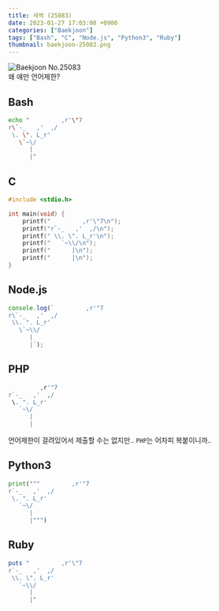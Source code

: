 ```yaml
---
title: 새싹 (25083)
date: 2023-01-27 17:03:00 +0900
categories: ["Baekjoon"]
tags: ["Bash", "C", "Node.js", "Python3", "Ruby"]
thumbnail: baekjoon-25083.png
---
```


![Baekjoon No.25083](baekjoon-25083.png)  
왜 얘만 언어제한?

## Bash
```bash
echo "         ,r'\"7
r\`-_   ,'  ,/
 \. \". L_r'
   \`~\/
      |
      |"
```

## C
```c
#include <stdio.h>

int main(void) {
	printf("         ,r'\"7\n");
	printf("r`-_   ,'  ,/\n");
	printf(" \\. \". L_r'\n");
	printf("   `~\\/\n");
	printf("      |\n");
	printf("      |\n");
}
```

## Node.js
```javascript
console.log(`         ,r'"7
r\`-_   ,'  ,/
 \\. ". L_r'
   \`~\\/
      |
      |`);
```

## PHP
```php
         ,r'"7
r`-_   ,'  ,/
 \. ". L_r'
   `~\/
      |
      |
```
언어제한이 걸려있어서 제출할 수는 없지만.. `PHP`는 어차피 복붙이니까..

## Python3
```python
print("""         ,r'"7
r`-_   ,'  ,/
 \. ". L_r'
   `~\/
      |
      |""")
```

## Ruby
```ruby
puts "         ,r'\"7
r`-_   ,'  ,/
 \\. \". L_r'
   `~\\/
      |
      |"
```
